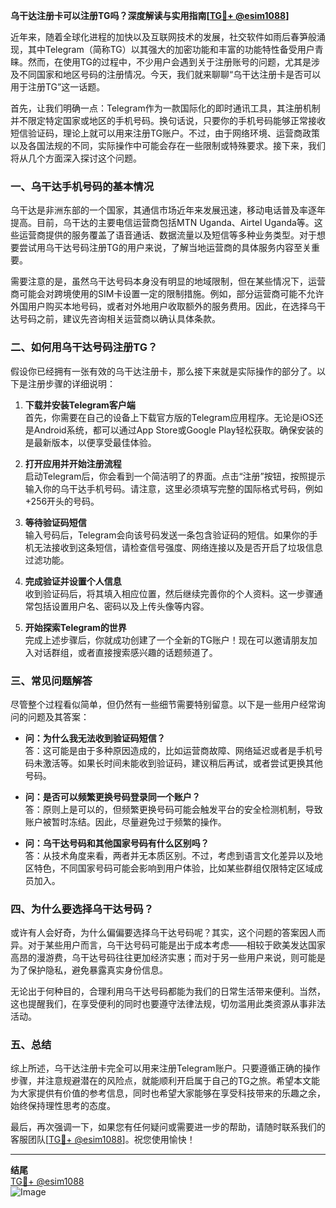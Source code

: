 **乌干达注册卡可以注册TG吗？深度解读与实用指南[[TG💪+ @esim1088](https://t.me/s/esim1088)]**

近年来，随着全球化进程的加快以及互联网技术的发展，社交软件如雨后春笋般涌现，其中Telegram（简称TG）以其强大的加密功能和丰富的功能特性备受用户青睐。然而，在使用TG的过程中，不少用户会遇到关于注册账号的问题，尤其是涉及不同国家和地区号码的注册情况。今天，我们就来聊聊“乌干达注册卡是否可以用于注册TG”这一话题。

首先，让我们明确一点：Telegram作为一款国际化的即时通讯工具，其注册机制并不限定特定国家或地区的手机号码。换句话说，只要你的手机号码能够正常接收短信验证码，理论上就可以用来注册TG账户。不过，由于网络环境、运营商政策以及各国法规的不同，实际操作中可能会存在一些限制或特殊要求。接下来，我们将从几个方面深入探讨这个问题。

### 一、乌干达手机号码的基本情况

乌干达是非洲东部的一个国家，其通信市场近年来发展迅速，移动电话普及率逐年提高。目前，乌干达的主要电信运营商包括MTN Uganda、Airtel Uganda等。这些运营商提供的服务覆盖了语音通话、数据流量以及短信等多种业务类型。对于想要尝试用乌干达号码注册TG的用户来说，了解当地运营商的具体服务内容至关重要。

需要注意的是，虽然乌干达号码本身没有明显的地域限制，但在某些情况下，运营商可能会对跨境使用的SIM卡设置一定的限制措施。例如，部分运营商可能不允许外国用户购买本地号码，或者对外地用户收取额外的服务费用。因此，在选择乌干达号码之前，建议先咨询相关运营商以确认具体条款。

### 二、如何用乌干达号码注册TG？

假设你已经拥有一张有效的乌干达注册卡，那么接下来就是实际操作的部分了。以下是注册步骤的详细说明：

1. **下载并安装Telegram客户端**  
   首先，你需要在自己的设备上下载官方版的Telegram应用程序。无论是iOS还是Android系统，都可以通过App Store或Google Play轻松获取。确保安装的是最新版本，以便享受最佳体验。

2. **打开应用并开始注册流程**  
   启动Telegram后，你会看到一个简洁明了的界面。点击“注册”按钮，按照提示输入你的乌干达手机号码。请注意，这里必须填写完整的国际格式号码，例如+256开头的号码。

3. **等待验证码短信**  
   输入号码后，Telegram会向该号码发送一条包含验证码的短信。如果你的手机无法接收到这条短信，请检查信号强度、网络连接以及是否开启了垃圾信息过滤功能。

4. **完成验证并设置个人信息**  
   收到验证码后，将其填入相应位置，然后继续完善你的个人资料。这一步骤通常包括设置用户名、密码以及上传头像等内容。

5. **开始探索Telegram的世界**  
   完成上述步骤后，你就成功创建了一个全新的TG账户！现在可以邀请朋友加入对话群组，或者直接搜索感兴趣的话题频道了。

### 三、常见问题解答

尽管整个过程看似简单，但仍然有一些细节需要特别留意。以下是一些用户经常询问的问题及其答案：

- **问：为什么我无法收到验证码短信？**  
  答：这可能是由于多种原因造成的，比如运营商故障、网络延迟或者是手机号码未激活等。如果长时间未能收到验证码，建议稍后再试，或者尝试更换其他号码。

- **问：是否可以频繁更换号码登录同一个账户？**  
  答：原则上是可以的，但频繁更换号码可能会触发平台的安全检测机制，导致账户被暂时冻结。因此，尽量避免过于频繁的操作。

- **问：乌干达号码和其他国家号码有什么区别吗？**  
  答：从技术角度来看，两者并无本质区别。不过，考虑到语言文化差异以及地区特色，不同国家号码可能会影响到用户体验，比如某些群组仅限特定区域成员加入。

### 四、为什么要选择乌干达号码？

或许有人会好奇，为什么偏偏要选择乌干达号码呢？其实，这个问题的答案因人而异。对于某些用户而言，乌干达号码可能是出于成本考虑——相较于欧美发达国家高昂的漫游费，乌干达号码往往更加经济实惠；而对于另一些用户来说，则可能是为了保护隐私，避免暴露真实身份信息。

无论出于何种目的，合理利用乌干达号码都能为我们的日常生活带来便利。当然，这也提醒我们，在享受便利的同时也要遵守法律法规，切勿滥用此类资源从事非法活动。

### 五、总结

综上所述，乌干达注册卡完全可以用来注册Telegram账户。只要遵循正确的操作步骤，并注意规避潜在的风险点，就能顺利开启属于自己的TG之旅。希望本文能为大家提供有价值的参考信息，同时也希望大家能够在享受科技带来的乐趣之余，始终保持理性思考的态度。

最后，再次强调一下，如果您有任何疑问或需要进一步的帮助，请随时联系我们的客服团队[[TG💪+ @esim1088](https://t.me/s/esim1088)]。祝您使用愉快！

---

**结尾**  
[TG💪+ @esim1088](https://t.me/s/esim1088)  
![Image](https://i.postimg.cc/4NQfJmqS/Snipaste-2025-05-13-00-14-12.png)